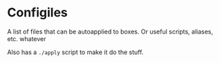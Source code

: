 # Configiles

A list of files that can be autoapplied to boxes. Or useful scripts, aliases, etc. whatever

Also has a `./apply` script to make it do the stuff.
